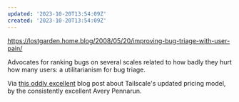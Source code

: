 ```yaml
---
updated: '2023-10-20T13:54:09Z'
created: '2023-10-20T13:54:09Z'
---
```

https://lostgarden.home.blog/2008/05/20/improving-bug-triage-with-user-pain/

Advocates for ranking bugs on several scales related to how badly they hurt how many users: a utilitarianism for bug triage.

Via [this oddly excellent](https://tailscale.com/blog/pricing-v3/) blog post about Tailscale's updated pricing model, by the consistently excellent Avery Pennarun.